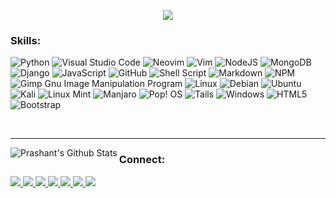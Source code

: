 <!-- <p align="center"><img align="center" src="https://raw.githubusercontent.com/MartinHeinz/MartinHeinz/master/wave.gif" width="30px"></p> -->
<p align="center"><img src="https://user-images.githubusercontent.com/68837209/147668616-a949e10a-5a78-44df-87c0-782b8829103b.gif"></p>

### Skills:
![Python](https://img.shields.io/badge/python-3670A0?style=for-the-badge&logo=python&logoColor=ffdd54)
![Visual Studio Code](https://img.shields.io/badge/Visual%20Studio%20Code-0078d7.svg?style=for-the-badge&logo=visual-studio-code&logoColor=white)
![Neovim](https://img.shields.io/badge/NeoVim-%2357A143.svg?&style=for-the-badge&logo=neovim&logoColor=white)
![Vim](https://img.shields.io/badge/VIM-%2311AB00.svg?style=for-the-badge&logo=vim&logoColor=white)
![NodeJS](https://img.shields.io/badge/node.js-6DA55F?style=for-the-badge&logo=node.js&logoColor=white)
![MongoDB](https://img.shields.io/badge/MongoDB-%234ea94b.svg?style=for-the-badge&logo=mongodb&logoColor=white)
![Django](https://img.shields.io/badge/django-%23092E20.svg?style=for-the-badge&logo=django&logoColor=white)
![JavaScript](https://img.shields.io/badge/javascript-%23323330.svg?style=for-the-badge&logo=javascript&logoColor=%23F7DF1E)
![GitHub](https://img.shields.io/badge/github-%23121011.svg?style=for-the-badge&logo=github&logoColor=white)
![Shell Script](https://img.shields.io/badge/shell_script-%23121011.svg?style=for-the-badge&logo=gnu-bash&logoColor=white)
![Markdown](https://img.shields.io/badge/markdown-%23000000.svg?style=for-the-badge&logo=markdown&logoColor=white)
![NPM](https://img.shields.io/badge/NPM-%23000000.svg?style=for-the-badge&logo=npm&logoColor=white)
![Gimp Gnu Image Manipulation Program](https://img.shields.io/badge/Gimp-657D8B?style=for-the-badge&logo=gimp&logoColor=FFFFFF)
![Linux](https://img.shields.io/badge/Linux-FCC624?style=for-the-badge&logo=linux&logoColor=black)
![Debian](https://img.shields.io/badge/Debian-D70A53?style=for-the-badge&logo=debian&logoColor=white)
![Ubuntu](https://img.shields.io/badge/Ubuntu-E95420?style=for-the-badge&logo=ubuntu&logoColor=white)
![Kali](https://img.shields.io/badge/Kali-268BEE?style=for-the-badge&logo=kalilinux&logoColor=white)
![Linux Mint](https://img.shields.io/badge/Linux%20Mint-87CF3E?style=for-the-badge&logo=Linux%20Mint&logoColor=white)
![Manjaro](https://img.shields.io/badge/Manjaro-35BF5C?style=for-the-badge&logo=Manjaro&logoColor=white)
![Pop! OS](https://img.shields.io/badge/Pop!_OS-48B9C7?style=for-the-badge&logo=Pop!_OS&logoColor=white)
![Tails](https://img.shields.io/badge/Tails%20-56347C?&style=for-the-badge&logo=tails&logoColor=white)
![Windows](https://img.shields.io/badge/Windows-0078D6?style=for-the-badge&logo=windows&logoColor=white)
![HTML5](https://img.shields.io/badge/html5-%23E34F26.svg?style=for-the-badge&logo=html5&logoColor=white)
![Bootstrap](https://img.shields.io/badge/bootstrap-%23563D7C.svg?style=for-the-badge&logo=bootstrap&logoColor=white)

<br />
<hr>

<img align="left" alt="Prashant's Github Stats" src="https://github-readme-stats.vercel.app/api?username=PrashantMhrzn&show_icons=true&hide_border=true&theme=radical" />

### Connect:
<a align='left' href='prashantmaharjan5@mail.com'>
  <img src='https://img.shields.io/badge/Gmail-D14836?style=for-the-badge&logo=gmail&logoColor=white'>
</a>
<a align='left' href='prashantmhrzn@protonmail.com'>
  <img src='https://img.shields.io/badge/ProtonMail-8B89CC?style=for-the-badge&logo=protonmail&logoColor=white'>
</a>
<a align='left' href='https://t.me/prashant_mhrzn'>
  <img src='https://img.shields.io/badge/Telegram-2CA5E0?style=for-the-badge&logo=telegram&logoColor=white'>
</a>
<a align='left' href='https://www.linkedin.com/in/prashant-maharjan-768a051ba/'>
  <img src='https://img.shields.io/badge/linkedin-%230077B5.svg?style=for-the-badge&logo=linkedin&logoColor=white'>
</a>
<a align='left' href='https://twitter.com/mhrzn_prashant'>
  <img src='https://img.shields.io/badge/<handle>-%231DA1F2.svg?style=for-the-badge&logo=Twitter&logoColor=white'>
</a>
<a align='left' href='https://discord.com/channels/@me'>
  <img src='https://img.shields.io/badge/%3CServer%3E-%237289DA.svg?style=for-the-badge&logo=discord&logoColor=white'>
</a>
<a align='left' href='https://www.youtube.com/watch?v=dQw4w9WgXcQ'>
  <img src='https://img.shields.io/badge/Reddit-FF4500?style=for-the-badge&logo=reddit&logoColor=white'>
</a>
